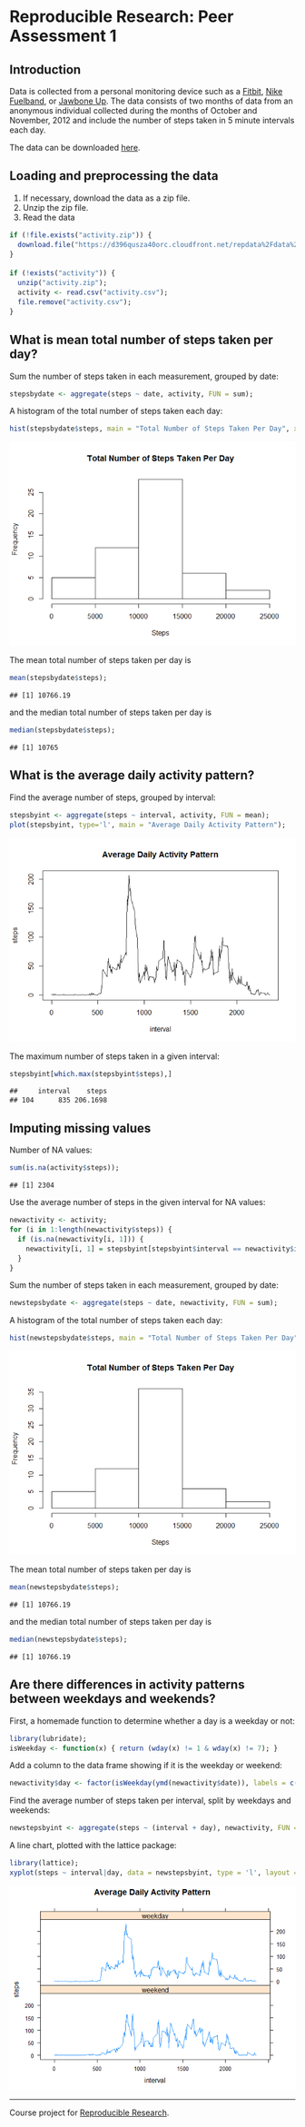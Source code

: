 # Reproducible Research: Peer Assessment 1

## Introduction

Data is collected from a personal monitoring device such as a [Fitbit](http://www.fitbit.com/), [Nike Fuelband](http://www.nike.com/us/en_us/c/nikeplus-fuelband), or [Jawbone Up](https://jawbone.com/up). The data consists of two months of data from an anonymous individual collected during the months of October and November, 2012 and include the number of steps taken in 5 minute intervals each day.

The data can be downloaded [here](https://d396qusza40orc.cloudfront.net/repdata%2Fdata%2Factivity.zip).

## Loading and preprocessing the data

1. If necessary, download the data as a zip file.
2. Unzip the zip file.
3. Read the data


```r
if (!file.exists("activity.zip")) {
  download.file("https://d396qusza40orc.cloudfront.net/repdata%2Fdata%2Factivity.zip", destfile = "activity.zip");
}

if (!exists("activity")) {
  unzip("activity.zip");
  activity <- read.csv("activity.csv");
  file.remove("activity.csv");
}
```

## What is mean total number of steps taken per day?

Sum the number of steps taken in each measurement, grouped by date:


```r
stepsbydate <- aggregate(steps ~ date, activity, FUN = sum);
```

A histogram of the total number of steps taken each day:


```r
hist(stepsbydate$steps, main = "Total Number of Steps Taken Per Day", xlab = "Steps");
```

![](PA1_template_files/figure-html/unnamed-chunk-3-1.png)

The mean total number of steps taken per day is 

```r
mean(stepsbydate$steps);
```

```
## [1] 10766.19
```
 and the median total number of steps taken per day is 

```r
median(stepsbydate$steps);
```

```
## [1] 10765
```

## What is the average daily activity pattern?

Find the average number of steps, grouped by interval:


```r
stepsbyint <- aggregate(steps ~ interval, activity, FUN = mean);
plot(stepsbyint, type='l', main = "Average Daily Activity Pattern");
```

![](PA1_template_files/figure-html/unnamed-chunk-6-1.png)

The maximum number of steps taken in a given interval:


```r
stepsbyint[which.max(stepsbyint$steps),]
```

```
##     interval    steps
## 104      835 206.1698
```

## Imputing missing values

Number of NA values:


```r
sum(is.na(activity$steps));
```

```
## [1] 2304
```

Use the average number of steps in the given interval for NA values:


```r
newactivity <- activity;
for (i in 1:length(newactivity$steps)) {
  if (is.na(newactivity[i, 1])) {
    newactivity[i, 1] = stepsbyint[stepsbyint$interval == newactivity$interval[i], 2];
  }
}
```

Sum the number of steps taken in each measurement, grouped by date:


```r
newstepsbydate <- aggregate(steps ~ date, newactivity, FUN = sum);
```

A histogram of the total number of steps taken each day:


```r
hist(newstepsbydate$steps, main = "Total Number of Steps Taken Per Day", xlab = "Steps");
```

![](PA1_template_files/figure-html/unnamed-chunk-11-1.png)

The mean total number of steps taken per day is 

```r
mean(newstepsbydate$steps);
```

```
## [1] 10766.19
```
 and the median total number of steps taken per day is 

```r
median(newstepsbydate$steps);
```

```
## [1] 10766.19
```

## Are there differences in activity patterns between weekdays and weekends?

First, a homemade function to determine whether a day is a weekday or not:


```r
library(lubridate);
isWeekday <- function(x) { return (wday(x) != 1 & wday(x) != 7); }
```

Add a column to the data frame showing if it is the weekday or weekend:


```r
newactivity$day <- factor(isWeekday(ymd(newactivity$date)), labels = c("weekend", "weekday"));
```

Find the average number of steps taken per interval, split by weekdays and weekends:


```r
newstepsbyint <- aggregate(steps ~ (interval + day), newactivity, FUN = mean);
```

A line chart, plotted with the lattice package:


```r
library(lattice);
xyplot(steps ~ interval|day, data = newstepsbyint, type = 'l', layout = c(1, 2), main = "Average Daily Activity Pattern");
```

![](PA1_template_files/figure-html/unnamed-chunk-17-1.png)

----------

Course project for [Reproducible Research](https://www.coursera.org/learn/reproducible-research).
